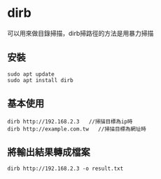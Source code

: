 # dirb
可以用來做目錄掃描，dirb掃路徑的方法是用暴力掃描


## 安裝
```
sudo apt update
sudo apt install dirb
```

## 基本使用
```
dirb http://192.168.2.3   //掃描目標為ip時
dirb http://example.com.tw   //掃描目標為網址時
```

## 將輸出結果轉成檔案
```
dirb http://192.168.2.3 -o result.txt
```